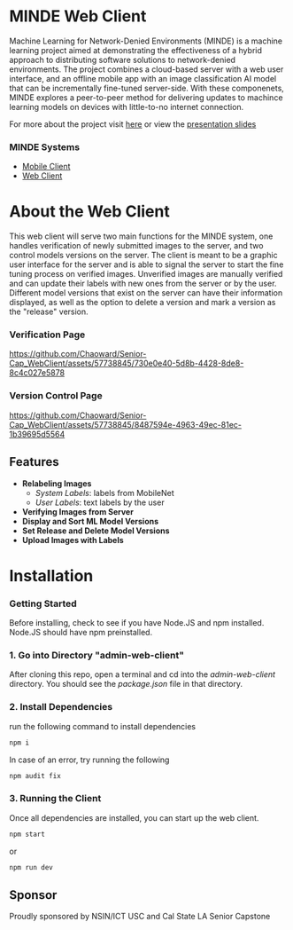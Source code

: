 # MlNDE Web Client

Machine Learning for Network-Denied Environments (MlNDE) is a machine learning project aimed at demonstrating the effectiveness of a hybrid approach to distributing software solutions to network-denied environments. The project combines a cloud-based server with a web user interface, and an offline mobile app with an image classification AI model that can be incrementally fine-tuned server-side.
With these componenets, MlNDE explores a peer-to-peer method for delivering updates to machince learning models on devices with little-to-no internet connection.

For more about the project visit [here](https://ascent.cysun.org/project/project/view/206) or view the [presentation slides](https://docs.google.com/presentation/d/13EFhmbbCMPtfYBnF4iBhyzKesb5ix88vZ7o3OJCPOOM/edit?usp=sharing)

### MlNDE Systems
- [Mobile Client](https://github.com/kevinmaravillas/MobileClient/tree/Main)
- [Web Client](https://github.com/Chaoward/Senior-Cap_WebClient)


# About the Web Client
This web client will serve two main functions for the MlNDE system, one handles verification of newly submitted images to the server, and two control models versions on the server.
The client is meant to be a graphic user interface for the server and is able to signal the server to start the fine tuning process on verified images.
Unverified images are manually verified and can update their labels with new ones from the server or by the user.
Different model versions that exist on the server can have their information displayed, as well as the option to delete a version and mark a version as the "release" version.

### Verification Page

https://github.com/Chaoward/Senior-Cap_WebClient/assets/57738845/730e0e40-5d8b-4428-8de8-8c4c027e5878



### Version Control Page

https://github.com/Chaoward/Senior-Cap_WebClient/assets/57738845/8487594e-4963-49ec-81ec-1b39695d5564



## Features
- **Relabeling Images**
  - *System Labels*: labels from MobileNet
  - *User Labels*: text labels by the user
- **Verifying Images from Server**
- **Display and Sort ML Model Versions**
- **Set Release and Delete Model Versions**
- **Upload Images with Labels**


# Installation

### Getting Started
Before installing, check to see if you have Node.JS and npm installed. Node.JS should have npm preinstalled.

### 1. Go into Directory "admin-web-client"
After cloning this repo, open a terminal and cd into the *admin-web-client* directory. You should see the *package.json* file in that directory.

### 2. Install Dependencies
run the following command to install dependencies
```sh
npm i
```

In case of an error, try running the following
```sh
npm audit fix
```

### 3. Running the Client
Once all dependencies are installed, you can start up the web client.
```sh
npm start
```
or
```sh
npm run dev
```

## Sponsor
Proudly sponsored by NSIN/ICT USC and Cal State LA Senior Capstone
